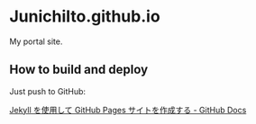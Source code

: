 # JunichiIto.github.io

My portal site.

## How to build and deploy

Just push to GitHub:

[Jekyll を使用して GitHub Pages サイトを作成する \- GitHub Docs](https://docs.github.com/ja/pages/setting-up-a-github-pages-site-with-jekyll/creating-a-github-pages-site-with-jekyll)
